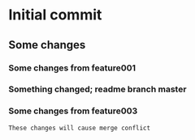# Initial commit

## Some changes

### Some changes from feature001


### Something changed; readme branch master

### Some changes from feature003
    These changes will cause merge conflict

